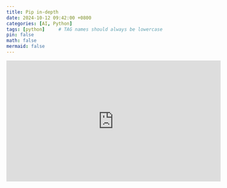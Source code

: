 ```yaml
---
title: Pip in-depth
date: 2024-10-12 09:42:00 +0800
categories: [AI, Python]
tags: [python]     # TAG names should always be lowercase
pin: false
math: false
mermaid: false
---
```


<iframe width="560" height="315" src="https://www.youtube.com/embed/U2ZN104hIcc?si=LBicl0huaH8UE0An" title="YouTube video player" frameborder="0" allow="accelerometer; autoplay; clipboard-write; encrypted-media; gyroscope; picture-in-picture; web-share" referrerpolicy="strict-origin-when-cross-origin" allowfullscreen></iframe>